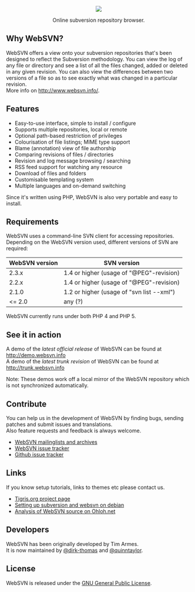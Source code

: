 <p align="center"><a href="http://www.websvn.info/" target="_blank"><img src="http://www.websvn.info/img/logo-websvn.png"></a></p>
<p align="center">Online subversion repository browser.</p>

## Why WebSVN?

WebSVN offers a view onto your subversion repositories that's been designed to reflect the Subversion methodology. You can view the log of any file or directory and see a list of all the files changed, added or deleted in any given revision. You can also view the differences between two versions of a file so as to see exactly what was changed in a particular revision.<br />
More info on http://www.websvn.info/.

## Features

* Easy-to-use interface, simple to install / configure
* Supports multiple repositories, local or remote
* Optional path-based restriction of privileges
* Colourisation of file listings; MIME type support
* Blame (annotation) view of file authorship
* Comparing revisions of files / directories
* Revision and log message browsing / searching
* RSS feed support for watching any resource
* Download of files and folders
* Customisable templating system
* Multiple languages and on-demand switching

Since it's written using PHP, WebSVN is also very portable and easy to install.

## Requirements

WebSVN uses a command-line SVN client for accessing repositories. Depending on the WebSVN version used, different versions of SVN are required:

| WebSVN version | SVN version                               |
| -------------- | ----------------------------------------- |
|          2.3.x | 1.4 or higher (usage of "@PEG"-revision)  |
|          2.2.x | 1.4 or higher (usage of "@PEG"-revision)  |
|          2.1.0 | 1.2 or higher (usage of "svn list --xml") |
|         <= 2.0 | any (?)                                   |

WebSVN currently runs under both PHP 4 and PHP 5.

## See it in action

A demo of the *latest official release* of WebSVN can be found at http://demo.websvn.info<br />
A demo of the *latest trunk revision* of WebSVN can be found at http://trunk.websvn.info

Note: These demos work off a local mirror of the WebSVN repository which is not synchronized automatically.

## Contribute

You can help us in the development of WebSVN by finding bugs, sending patches and submit issues and translations.<br />
Also feature requests and feedback is always welcome.<br />

* [WebSVN mailinglists and archives](http://websvn.tigris.org/servlets/ProjectMailingListList)
* [WebSVN issue tracker](http://websvn.tigris.org/servlets/ProjectIssues)
* [Github issue tracker](https://github.com/crazy-max/websvn/issues)

## Links

If you know setup tutorials, links to themes etc please contact us.

* [Tigris.org project page](http://websvn.tigris.org/)
* [Setting up subversion and websvn on debian](http://www.howtoforge.com/debian_subversion_websvn)
* [Analysis of WebSVN source on Ohloh.net](https://www.ohloh.net/p/websvn)

## Developers

WebSVN has been originally developed by Tim Armes.<br />
It is now maintained by [@dirk-thomas](https://github.com/dirk-thomas) and [@quinntaylor](https://github.com/quinntaylor).

## License

WebSVN is released under the [GNU General Public License](http://www.fsf.org/licensing/licenses/gpl.html).
